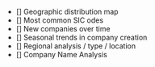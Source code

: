 - [] Geographic distribution map
- [] Most common SIC odes
- [] New companies over time
- [] Seasonal trends in company creation
- [] Regional analysis / type / location
- [] Company Name Analysis
